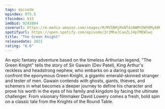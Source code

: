 ```yaml
---
tags: episode
epindex: 075.5
tfoindex: b15
imdbid: 9243804
coverurl: https://m.media-amazon.com/images/M/MV5BMjMxNTdiNWMtOWY0My00MjM4LTkwNzMtOGI0YThhN2Q4M2I4XkEyXkFqcGdeQXVyMTkxNjUyNQ@@._V1_SY300_CR0,0,202,300_.jpg
spotifyurl: https://open.spotify.com/episode/3r3MheJCaoZLJ4p7MEWlwo
title: "The Green Knight"
releasedate: 2021
rating: "6.6"
---
```


An epic fantasy adventure based on the timeless Arthurian legend, "The Green Knight" tells the story of Sir Gawain (Dev Patel), King Arthur's reckless and headstrong nephew, who embarks on a daring quest to confront the eponymous Green Knight, a gigantic emerald-skinned stranger and tester of men. Gawain contends with ghosts, giants, thieves, and schemers in what becomes a deeper journey to define his character and prove his worth in the eyes of his family and kingdom by facing the ultimate challenger. From visionary filmmaker David Lowery comes a fresh, bold spin on a classic tale from the Knights of the Round Table.